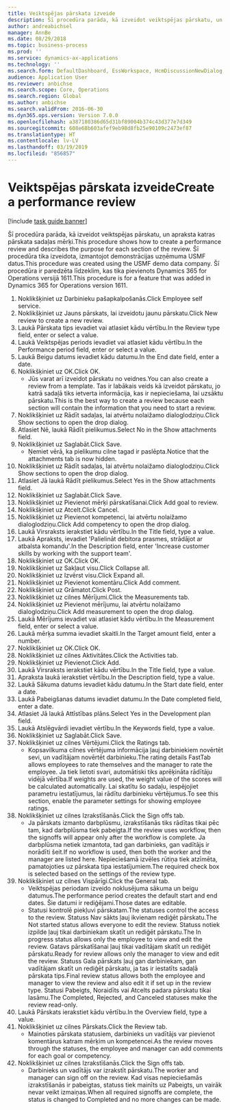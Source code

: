 ```yaml
---
title: Veiktspējas pārskata izveide
description: Šī procedūra parāda, kā izveidot veiktspējas pārskatu, un apraksta katras pārskata sadaļas mērķi.
author: andreabichsel
manager: AnnBe
ms.date: 08/29/2018
ms.topic: business-process
ms.prod: ''
ms.service: dynamics-ax-applications
ms.technology: ''
ms.search.form: DefaultDashboard, EssWorkspace, HcmDiscussionNewDialog, HcmDiscussion, HcmDiscussionChangeSettings, HcmDiscussionAddGoalDialog, HcmTopicCreate, HcmMeasurementDetailDialog, HcmPerfJournalAdd
audience: Application User
ms.reviewer: anbichse
ms.search.scope: Core, Operations
ms.search.region: Global
ms.author: anbichse
ms.search.validFrom: 2016-06-30
ms.dyn365.ops.version: Version 7.0.0
ms.openlocfilehash: a387180386d65d31bf89004b374c43d377e7d349
ms.sourcegitcommit: 608e68b603afef9eb98d8fb25e90109c2473ef87
ms.translationtype: HT
ms.contentlocale: lv-LV
ms.lasthandoff: 03/19/2019
ms.locfileid: "856857"
---
```

# <a name="create-a-performance-review"></a><span data-ttu-id="7f6f8-103">Veiktspējas pārskata izveide</span><span class="sxs-lookup"><span data-stu-id="7f6f8-103">Create a performance review</span></span>

[!include [task guide banner](../../includes/task-guide-banner.md)]

<span data-ttu-id="7f6f8-104">Šī procedūra parāda, kā izveidot veiktspējas pārskatu, un apraksta katras pārskata sadaļas mērķi.</span><span class="sxs-lookup"><span data-stu-id="7f6f8-104">This procedure shows how to create a performance review and describes the purpose for each section of the review.</span></span> <span data-ttu-id="7f6f8-105">Šī procedūra tika izveidota, izmantojot demonstrācijas uzņēmuma USMF datus.</span><span class="sxs-lookup"><span data-stu-id="7f6f8-105">This procedure was created using the USMF demo data company.</span></span> <span data-ttu-id="7f6f8-106">Šī procedūra ir paredzēta līdzeklim, kas tika pievienots Dynamics 365 for Operations versijā 1611.</span><span class="sxs-lookup"><span data-stu-id="7f6f8-106">This procedure is for a feature that was added in Dynamics 365 for Operations version 1611.</span></span>

1. <span data-ttu-id="7f6f8-107">Noklikšķiniet uz Darbinieku pašapkalpošanās.</span><span class="sxs-lookup"><span data-stu-id="7f6f8-107">Click Employee self service.</span></span>
2. <span data-ttu-id="7f6f8-108">Noklikšķiniet uz Jauns pārskats, lai izveidotu jaunu pārskatu.</span><span class="sxs-lookup"><span data-stu-id="7f6f8-108">Click New review to create a new review.</span></span>
3. <span data-ttu-id="7f6f8-109">Laukā Pārskata tips ievadiet vai atlasiet kādu vērtību.</span><span class="sxs-lookup"><span data-stu-id="7f6f8-109">In the Review type field, enter or select a value.</span></span>
4. <span data-ttu-id="7f6f8-110">Laukā Veiktspējas periods ievadiet vai atlasiet kādu vērtību.</span><span class="sxs-lookup"><span data-stu-id="7f6f8-110">In the Performance period field, enter or select a value.</span></span>
5. <span data-ttu-id="7f6f8-111">Laukā Beigu datums ievadiet kādu datumu.</span><span class="sxs-lookup"><span data-stu-id="7f6f8-111">In the End date field, enter a date.</span></span>
6. <span data-ttu-id="7f6f8-112">Noklikšķiniet uz OK.</span><span class="sxs-lookup"><span data-stu-id="7f6f8-112">Click OK.</span></span>
    * <span data-ttu-id="7f6f8-113">Jūs varat arī izveidot pārskatu no veidnes.</span><span class="sxs-lookup"><span data-stu-id="7f6f8-113">You can also create a review from a template.</span></span> <span data-ttu-id="7f6f8-114">Tas ir labākais veids kā izveidot pārskatu, jo katrā sadaļā tiks ietverta informācija, kas ir nepieciešama, lai uzsāktu pārskatu.</span><span class="sxs-lookup"><span data-stu-id="7f6f8-114">This is the best way to create a review because each section will contain the information that you need to start a review.</span></span>  
7. <span data-ttu-id="7f6f8-115">Noklikšķiniet uz Rādīt sadaļas, lai atvērtu nolaižamo dialoglodziņu.</span><span class="sxs-lookup"><span data-stu-id="7f6f8-115">Click Show sections to open the drop dialog.</span></span>
8. <span data-ttu-id="7f6f8-116">Atlasiet Nē, laukā Rādīt pielikumus.</span><span class="sxs-lookup"><span data-stu-id="7f6f8-116">Select No in the Show attachments field.</span></span>
9. <span data-ttu-id="7f6f8-117">Noklikšķiniet uz Saglabāt.</span><span class="sxs-lookup"><span data-stu-id="7f6f8-117">Click Save.</span></span>
    * <span data-ttu-id="7f6f8-118">Ņemiet vērā, ka pielikumu cilne tagad ir paslēpta.</span><span class="sxs-lookup"><span data-stu-id="7f6f8-118">Notice that the attachments tab is now hidden.</span></span>  
10. <span data-ttu-id="7f6f8-119">Noklikšķiniet uz Rādīt sadaļas, lai atvērtu nolaižamo dialoglodziņu.</span><span class="sxs-lookup"><span data-stu-id="7f6f8-119">Click Show sections to open the drop dialog.</span></span>
11. <span data-ttu-id="7f6f8-120">Atlasiet Jā laukā Rādīt pielikumus.</span><span class="sxs-lookup"><span data-stu-id="7f6f8-120">Select Yes in the Show attachments field.</span></span>
12. <span data-ttu-id="7f6f8-121">Noklikšķiniet uz Saglabāt.</span><span class="sxs-lookup"><span data-stu-id="7f6f8-121">Click Save.</span></span>
13. <span data-ttu-id="7f6f8-122">Noklikšķiniet uz Pievienot mērķi pārskatīšanai.</span><span class="sxs-lookup"><span data-stu-id="7f6f8-122">Click Add goal to review.</span></span>
14. <span data-ttu-id="7f6f8-123">Noklikšķiniet uz Atcelt.</span><span class="sxs-lookup"><span data-stu-id="7f6f8-123">Click Cancel.</span></span>
15. <span data-ttu-id="7f6f8-124">Noklikšķiniet uz Pievienot kompetenci, lai atvērtu nolaižamo dialoglodziņu.</span><span class="sxs-lookup"><span data-stu-id="7f6f8-124">Click Add competency to open the drop dialog.</span></span>
16. <span data-ttu-id="7f6f8-125">Laukā Virsraksts ierakstiet kādu vērtību.</span><span class="sxs-lookup"><span data-stu-id="7f6f8-125">In the Title field, type a value.</span></span>
17. <span data-ttu-id="7f6f8-126">Laukā Apraksts, ievadiet 'Palielināt debitora prasmes, strādājot ar atbalsta komandu'.</span><span class="sxs-lookup"><span data-stu-id="7f6f8-126">In the Description field, enter 'Increase customer skills by working with the support team'.</span></span>
18. <span data-ttu-id="7f6f8-127">Noklikšķiniet uz OK.</span><span class="sxs-lookup"><span data-stu-id="7f6f8-127">Click OK.</span></span>
19. <span data-ttu-id="7f6f8-128">Noklikšķiniet uz Sakļaut visu.</span><span class="sxs-lookup"><span data-stu-id="7f6f8-128">Click Collapse all.</span></span>
20. <span data-ttu-id="7f6f8-129">Noklikšķiniet uz Izvērst visu.</span><span class="sxs-lookup"><span data-stu-id="7f6f8-129">Click Expand all.</span></span>
21. <span data-ttu-id="7f6f8-130">Noklikšķiniet uz Pievienot komentāru.</span><span class="sxs-lookup"><span data-stu-id="7f6f8-130">Click Add comment.</span></span>
22. <span data-ttu-id="7f6f8-131">Noklikšķiniet uz Grāmatot.</span><span class="sxs-lookup"><span data-stu-id="7f6f8-131">Click Post.</span></span>
23. <span data-ttu-id="7f6f8-132">Noklikšķiniet uz cilnes Mērījumi.</span><span class="sxs-lookup"><span data-stu-id="7f6f8-132">Click the Measurements tab.</span></span>
24. <span data-ttu-id="7f6f8-133">Noklikšķiniet uz Pievienot mērījumu, lai atvērtu nolaižamo dialoglodziņu.</span><span class="sxs-lookup"><span data-stu-id="7f6f8-133">Click Add measurement to open the drop dialog.</span></span>
25. <span data-ttu-id="7f6f8-134">Laukā Mērījums ievadiet vai atlasiet kādu vērtību.</span><span class="sxs-lookup"><span data-stu-id="7f6f8-134">In the Measurement field, enter or select a value.</span></span>
26. <span data-ttu-id="7f6f8-135">Laukā mērķa summa ievadiet skaitli.</span><span class="sxs-lookup"><span data-stu-id="7f6f8-135">In the Target amount field, enter a number.</span></span>
27. <span data-ttu-id="7f6f8-136">Noklikšķiniet uz OK.</span><span class="sxs-lookup"><span data-stu-id="7f6f8-136">Click OK.</span></span>
28. <span data-ttu-id="7f6f8-137">Noklikšķiniet uz cilnes Aktivitātes.</span><span class="sxs-lookup"><span data-stu-id="7f6f8-137">Click the Activities tab.</span></span>
29. <span data-ttu-id="7f6f8-138">Noklikšķiniet uz Pievienot.</span><span class="sxs-lookup"><span data-stu-id="7f6f8-138">Click Add.</span></span>
30. <span data-ttu-id="7f6f8-139">Laukā Virsraksts ierakstiet kādu vērtību.</span><span class="sxs-lookup"><span data-stu-id="7f6f8-139">In the Title field, type a value.</span></span>
31. <span data-ttu-id="7f6f8-140">Apraksta laukā ierakstiet vērtību.</span><span class="sxs-lookup"><span data-stu-id="7f6f8-140">In the Description field, type a value.</span></span>
32. <span data-ttu-id="7f6f8-141">Laukā Sākuma datums ievadiet kādu datumu.</span><span class="sxs-lookup"><span data-stu-id="7f6f8-141">In the Start date field, enter a date.</span></span>
33. <span data-ttu-id="7f6f8-142">Laukā Pabeigšanas datums ievadiet datumu.</span><span class="sxs-lookup"><span data-stu-id="7f6f8-142">In the Date completed field, enter a date.</span></span>
34. <span data-ttu-id="7f6f8-143">Atlasiet Jā laukā Attīstības plāns.</span><span class="sxs-lookup"><span data-stu-id="7f6f8-143">Select Yes in the Development plan field.</span></span>
35. <span data-ttu-id="7f6f8-144">Laukā Atslēgvārdi ievadiet vērtību.</span><span class="sxs-lookup"><span data-stu-id="7f6f8-144">In the Keywords field, type a value.</span></span>
36. <span data-ttu-id="7f6f8-145">Noklikšķiniet uz Saglabāt.</span><span class="sxs-lookup"><span data-stu-id="7f6f8-145">Click Save.</span></span>
37. <span data-ttu-id="7f6f8-146">Noklikšķiniet uz cilnes Vērtējumi.</span><span class="sxs-lookup"><span data-stu-id="7f6f8-146">Click the Ratings tab.</span></span>
    * <span data-ttu-id="7f6f8-147">Kopsavilkuma cilnes vērtējuma informācija ļauj darbiniekiem novērtēt sevi, un vadītājam novērtēt darbinieku.</span><span class="sxs-lookup"><span data-stu-id="7f6f8-147">The rating details FastTab allows employees to rate themselves and the manager to rate the employee.</span></span> <span data-ttu-id="7f6f8-148">Ja tiek lietoti svari, automātiski tiks aprēķināta rādītāju vidējā vērtība.</span><span class="sxs-lookup"><span data-stu-id="7f6f8-148">If weights are used, the weight value of the scores will be calculated automatically.</span></span>    <span data-ttu-id="7f6f8-149">Lai skatītu šo sadaļu, iespējojiet parametru iestatījumus, lai rādītu darbinieku vērtējumus.</span><span class="sxs-lookup"><span data-stu-id="7f6f8-149">To see this section, enable the parameter settings for showing employee ratings.</span></span>  
38. <span data-ttu-id="7f6f8-150">Noklikšķiniet uz cilnes Izrakstīšanās.</span><span class="sxs-lookup"><span data-stu-id="7f6f8-150">Click the Sign offs tab.</span></span>
    * <span data-ttu-id="7f6f8-151">Ja pārskats izmanto darbplūsmu, izrakstīšanās tiks rādītas tikai pēc tam, kad darbplūsma tiek pabeigta.</span><span class="sxs-lookup"><span data-stu-id="7f6f8-151">If the review uses workflow, then the signoffs will appear only after the workflow is complete.</span></span> <span data-ttu-id="7f6f8-152">Ja darbplūsma netiek izmantota, tad gan darbinieks, gan vadītājs ir norādīti šeit.</span><span class="sxs-lookup"><span data-stu-id="7f6f8-152">If no workflow is used, then both the worker and the manager are listed here.</span></span> <span data-ttu-id="7f6f8-153">Nepieciešamā izvēles rūtiņa tiek atzīmēta, pamatojoties uz pārskata tipa iestatījumiem.</span><span class="sxs-lookup"><span data-stu-id="7f6f8-153">The required check box is selected based on the settings of the review type.</span></span>  
39. <span data-ttu-id="7f6f8-154">Noklikšķiniet uz cilnes Vispārīgi.</span><span class="sxs-lookup"><span data-stu-id="7f6f8-154">Click the General tab.</span></span>
    * <span data-ttu-id="7f6f8-155">Veiktspējas periodam izveido noklusējuma sākuma un beigu datumus.</span><span class="sxs-lookup"><span data-stu-id="7f6f8-155">The performance period creates the default start and end dates.</span></span> <span data-ttu-id="7f6f8-156">Šie datumi ir rediģējami.</span><span class="sxs-lookup"><span data-stu-id="7f6f8-156">Those dates are editable.</span></span>  
    * <span data-ttu-id="7f6f8-157">Statusi kontrolē piekļuvi pārskatam.</span><span class="sxs-lookup"><span data-stu-id="7f6f8-157">The statuses control the access to the review.</span></span> <span data-ttu-id="7f6f8-158">Statuss Nav sākts ļauj ikvienam rediģēt pārskatu.</span><span class="sxs-lookup"><span data-stu-id="7f6f8-158">The Not started status allows everyone to edit the review.</span></span> <span data-ttu-id="7f6f8-159">Statuss notiek izpilde ļauj tikai darbiniekam skatīt un rediģēt pārskatu.</span><span class="sxs-lookup"><span data-stu-id="7f6f8-159">The In progress status allows only the employee to view and edit the review.</span></span> <span data-ttu-id="7f6f8-160">Gatavs pārskatīšanai ļauj tikai vadītājam skatīt un rediģēt pārskatu.</span><span class="sxs-lookup"><span data-stu-id="7f6f8-160">Ready for review allows only the manager to view and edit the review.</span></span> <span data-ttu-id="7f6f8-161">Statuss Gala pārskats ļauj gan darbiniekam, gan vadītājam skatīt un rediģēt pārskatu, ja tas ir iestatīts sadaļā pārskata tips.</span><span class="sxs-lookup"><span data-stu-id="7f6f8-161">Final review status allows both the employee and manager to view the review and also edit it if set up in the review type.</span></span> <span data-ttu-id="7f6f8-162">Statusi Pabeigts, Noraidīts vai Atcelts padara pārskatu tikai lasāmu.</span><span class="sxs-lookup"><span data-stu-id="7f6f8-162">The Completed, Rejected, and Canceled statuses make the review read-only.</span></span>  
40. <span data-ttu-id="7f6f8-163">Laukā Pārskats ierakstiet kādu vērtību.</span><span class="sxs-lookup"><span data-stu-id="7f6f8-163">In the Overview field, type a value.</span></span>
41. <span data-ttu-id="7f6f8-164">Noklikšķiniet uz cilnes Pārskats.</span><span class="sxs-lookup"><span data-stu-id="7f6f8-164">Click the Review tab.</span></span>
    * <span data-ttu-id="7f6f8-165">Mainoties pārskata statusiem, darbinieks un vadītājs var pievienot komentārus katram mērķim un kompetencei.</span><span class="sxs-lookup"><span data-stu-id="7f6f8-165">As the review moves through the statuses, the employee and manager can add comments for each goal or competency.</span></span>  
42. <span data-ttu-id="7f6f8-166">Noklikšķiniet uz cilnes Izrakstīšanās.</span><span class="sxs-lookup"><span data-stu-id="7f6f8-166">Click the Sign offs tab.</span></span>
    * <span data-ttu-id="7f6f8-167">Darbinieks un vadītājs var izrakstīt pārskatu.</span><span class="sxs-lookup"><span data-stu-id="7f6f8-167">The worker and manager can sign off on the review.</span></span> <span data-ttu-id="7f6f8-168">Kad visas nepieciešamās izrakstīšanās ir pabeigtas, statuss tiek mainīts uz Pabeigts, un vairāk nevar veikt izmaiņas.</span><span class="sxs-lookup"><span data-stu-id="7f6f8-168">When all required signoffs are complete, the status is changed to Completed and no more changes can be made.</span></span>  

